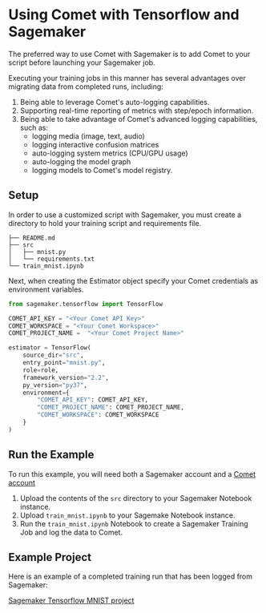 # Using Comet with Tensorflow and Sagemaker

The preferred way to use Comet with Sagemaker is to add Comet to your script before launching your Sagemaker job.

Executing your training jobs in this manner has several advantages over migrating data from completed runs, including:

1. Being able to leverage Comet's auto-logging capabilities.
2. Supporting real-time reporting of metrics with step/epoch information.
3. Being able to take advantage of Comet's advanced logging capabilities, such as:
   - logging media (image, text, audio)
   - logging interactive confusion matrices
   - auto-logging system metrics (CPU/GPU usage)
   - auto-logging the model graph
   - logging models to Comet's model registry.

## Setup
In order to use a customized script with Sagemaker, you must create a directory to hold your training script and requirements file.

```shell
├── README.md
├── src
│   ├── mnist.py
│   └── requirements.txt
└── train_mnist.ipynb
```

Next, when creating the Estimator object specify your Comet credentials as environment variables.

```python
from sagemaker.tensorflow import TensorFlow

COMET_API_KEY = "<Your Comet API Key>"
COMET_WORKSPACE = "<Your Comet Workspace>"
COMET_PROJECT_NAME =  "<Your Comet Project Name>"

estimator = TensorFlow(
    source_dir="src",
    entry_point="mnist.py",
    role=role,
    framework_version="2.2",
    py_version="py37",
    environment={
        "COMET_API_KEY": COMET_API_KEY,
        "COMET_PROJECT_NAME": COMET_PROJECT_NAME,
        "COMET_WORKSPACE": COMET_WORKSPACE
    }
)
```

## Run the Example

To run this example, you will need both a Sagemaker account and a [Comet account](https://comet.com/signup)

1. Upload the contents of the `src` directory to your Sagemaker Notebook instance.
2. Upload `train_mnist.ipynb` to your Sagemake Notebook instance.
3. Run the `train_mnist.ipynb` Notebook to create a Sagemaker Training Job and log the data to Comet.

## Example Project

Here is an example of a completed training run that has been logged from Sagemaker:

[Sagemaker Tensorflow MNIST project](https://www.comet.com/examples/comet-example-sagemaker-tensorflow-custom-mnist/3766c3d4519844509ca4dab662730598?experiment-tab=panels&showOutliers=true&smoothing=0&transformY=smoothing&xAxis=step)
